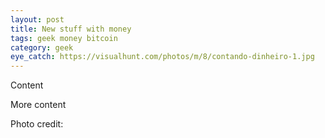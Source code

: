 ```yaml
---
layout: post
title: New stuff with money
tags: geek money bitcoin
category: geek
eye_catch: https://visualhunt.com/photos/m/8/contando-dinheiro-1.jpg
---
```


Content

<!--more-->

More content

Photo credit: